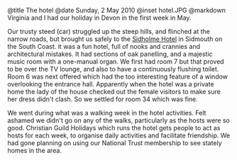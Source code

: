 @title		The hotel
@date		Sunday, 2 May 2010
@inset		hotel.JPG
@markdown
Virginia and I had our holiday in Devon in the first week in May.

Our trusty steed (car) struggled up the steep hills, and flinched at the narrow roads, but brought us safely to the
[Sidholme Hotel](https://www.christianguild.co.uk/sidholme/)
in Sidmouth on the South Coast. it was a fun hotel, full of nooks and crannies and architectural mistakes. It had sections of oak panelling, and a majestic music room with a one-manual organ. We first had room 7 but that proved to be over the TV lounge, and also to have a continuously flushing toilet. Room 6 was next offered which had the too interesting feature of a window overlooking the entrance hall. Apparently when the hotel was a private home the lady of the house checked out the female visitors to make sure her dress didn't clash. So we settled for room 34 which was fine.

We went during what was a walking week in the hotel activities. Felt ashamed we didn't go on any of the walks, particularly as the hosts were so good. Christian Guild Holidays which runs the hotel gets people to act as hosts for each week, to organise daily activities and facilitate friendship. We had gone planning on using our National Trust membership to see stately homes in the area.
